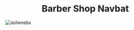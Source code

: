 <h1 style="text-align:center">Barber Shop Navbat</h1>


<p><img align="center" src="https://www.ephotozine.com/resize/2021/15/xlrg/150445_1618510356.jpg?RTUdGk5cXyJFAggJSEc4eghnfAYYGkVUGwBdOh80SxgRBAAhdSMKY1dhB2osTU0LIjUVDw==" alt="asilweebx" /></p>